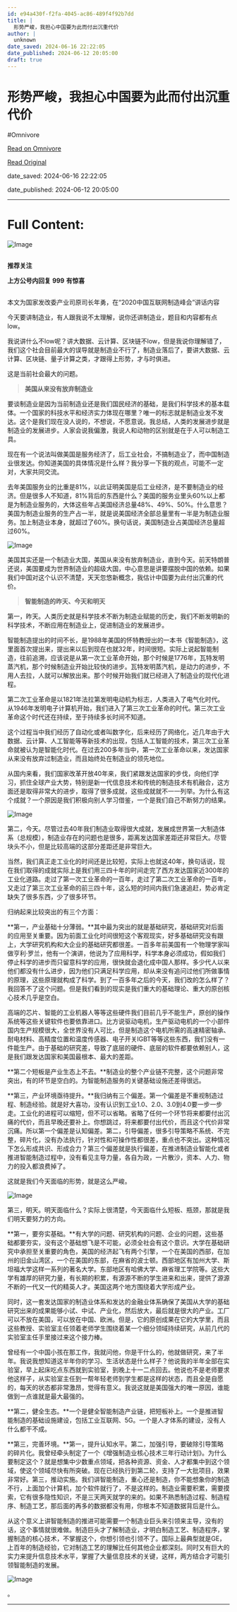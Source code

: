 ```yaml
---
id: e94a430f-f2fa-4045-ac86-489f4f92b7dd
title: |
  形势严峻，我担心中国要为此而付出沉重代价
author: |
  unknown
date_saved: 2024-06-16 22:22:05
date_published: 2024-06-12 20:05:00
draft: true
---
```


# 形势严峻，我担心中国要为此而付出沉重代价
#Omnivore

[Read on Omnivore](https://omnivore.app/me/https-mp-weixin-qq-com-s-eru-c-2-rq-v-8-qn-gv-6-e-4-vu-ogfa-19024005351)

[Read Original](https://mp.weixin.qq.com/s/eruC2rqV8QNGv6E4VuOGFA)

date_saved: 2024-06-16 22:22:05

date_published: 2024-06-12 20:05:00

--- 

# Full Content: 

![Image](https://proxy-prod.omnivore-image-cache.app/0x0,sN2A9jgFJjiyvT9ezmPW7RnKnhSm-qpUfUr7UKfxVKCY/https://mmbiz.qpic.cn/mmbiz_jpg/GZsc3Makso26lXpN5pUTJj4zwUMsVjjwXFQlPDgyVOzXC8hxOtYibmdfJ8aLETs2vc2icpR5ib7MsPC6t4msHxF6Q/640?wx_fmt=other&wxfrom=5&wx_lazy=1&wx_co=1&tp=webp)

## 

**推荐关注**

**上方公号内回复** **999** **有惊喜**

  
## 

本文为国家发改委产业司原司长年勇，在“2020中国互联网制造峰会”讲话内容  

今天要讲制造业，有人跟我说不太理解，说你还讲制造业，题目和内容都有点low。

我说讲什么不low呢？讲大数据、云计算、区块链不low，但是我说你理解错了，我们这个社会目前最大的误导就是制造业不行了，制造业落后了，要讲大数据、云计算、区块链、量子计算之类，才跟得上形势，才与时俱进。

这是当前社会最大的问题。

> **美国从来没有放弃制造业**

要谈制造业是因为当前制造业还是我们国民经济的基础，是我们科学技术的基本载体。一个国家的科技水平和经济实力体现在哪里？唯一的标志就是制造业发不发达。这个是我们现在没人说的，不想说，不愿意说。我总结，人类的发展进步就是制造业的发展进步。人家会说我偏激，我说人和动物的区别就是在于人可以制造工具。

现在有一个说法叫做美国是服务经济了，后工业社会，不搞制造业了，而中国制造业很发达。你知道美国的具体情况是什么样？我分享一下我的观点，可能不一定对，大家共同交流。

去年美国服务业的比重是81%，以此证明美国是后工业经济，是不要制造业的经济。但是很多人不知道，81%背后的东西是什么？美国的服务业里头60%以上都是为制造业服务的，大体这些年占美国经济总量48%、49%、50%。什么意思？美国为制造业服务的生产占一半，就是说美国经济全部总量里有一半是为制造业服务。加上制造业本身，就超过了60%。换句话说，美国制造业占美国经济总量超过60%。

![Image](https://proxy-prod.omnivore-image-cache.app/0x0,sEoWLtD1UPo44s40-n1mPFpZRtjnFT01V-yLhfykcaDA/https://mmbiz.qpic.cn/mmbiz_jpg/oP3vETB6bePMrIbTK64Uef9NSSMMgjX5PXKsnsosmDiajFjaAc2j91ibbeYjia2tDnJ2KxFicBfEQW9WVReOW5r8Dg/640?wx_fmt=other&wxfrom=5&wx_lazy=1&wx_co=1&tp=webp)

美国其实还是一个制造业大国，美国从来没有放弃制造业，直到今天。前天特朗普还说，美国要成为世界制造业的超级大国，中心意思是讲要摆脱中国的依赖。如果我们中国对这个认识不清楚，天天忽悠新概念，我估计中国要为此付出沉重的代价。

> **智能制造的昨天、今天和明天**

第一，昨天。人类历史就是科学技术不断为制造业赋能的历史，我们不断发明新的科学技术，不断应用在制造业上，促进制造业的发展进步。

智能制造提出的时间不长，是1988年美国的怀特教授出的一本书《智能制造》，这里面首次提出来，提出来以后到现在也就32年，时间很短。实际上说起智能制造，往前追溯，应该说是从第一次工业革命开始，那个时候是1776年，瓦特发明蒸汽机，那个时候制造业开始比较快的进步。瓦特发明蒸汽机，是动力的进步，不用人去拉，人就可以解放出来。那个时候开始我们就已经进入了制造业的现代化进程。

第二次工业革命是以1821年法拉第发明电动机为标志，人类进入了电气化时代。从1946年发明电子计算机开始，我们进入了第三次工业革命的时代。第三次工业革命这个时代还在持续，至于持续多长时间不知道。

这个过程当中我们经历了自动化或者叫数字化，后来经历了网络化，近几年由于大数据、云计算、人工智能等等新技术的出现，包括人工智能的技术，第三次工业革命就被认为是智能化时代。在过去200多年当中，第一次工业革命以来，发达国家从来没有放弃过制造业，而且始终处在制造业的领先地位。

从国内来看，我们国家改革开放40年来，我们紧跟发达国家的步伐，向他们学习，抓住全球产业大势，特别是新一代信息技术和传统的制造技术有机融合，这方面还是取得非常大的进步，取得了很多成就，这些成就就不一一列举。为什么有这个成就？一个原因是我们积极向别人学习借鉴，一个是我们自己不断努力的结果。

![Image](https://proxy-prod.omnivore-image-cache.app/0x0,sXFpwlZbc2JbpVZioSfibretCEufFCFhn00BUuRAB7dM/https://mmbiz.qpic.cn/mmbiz_jpg/PCkJBfwc2IpIAT6ngnyCHVjl80JppESKmwiaI7XNCPiaB76SbFzkpib0kBbG5AeejP8TQx10do9ZwjbMa1LicZPdRw/640?wx_fmt=other&wxfrom=5&wx_lazy=1&wx_co=1&tp=webp)

第二，今天。尽管过去40年我们制造业取得很大成就，发展成世界第一大制造体系（总规模），制造业存在的问题也是很多，距离发达国家差距还非常巨大。尽管块头不小，但是比较高端的这部分差距还是非常巨大。

当然，我们真正走工业化的时间还是比较短，实际上也就这40年，换句话说，现在我们取得的成就实际上是我们用三四十年的时间走完了西方发达国家近300年的工业化道路。走过了第一次工业革命的一百年，走过了第二次工业革命的一百年，又走过了第三次工业革命的前三四十年，这么短的时间内我们急速追赶，势必肯定缺失了很多东西，少了很多环节。

归纳起来比较突出的有三个方面：

**第一，产业基础十分薄弱。**其中最为突出的就是基础研究，基础研究对后面的应用至关重要。因为前面工业化时间很短这个客观现实，好多基础研究没有跟上，大学研究机构和大企业的基础研究都很差。一百多年前美国有一个物理学家叫做亨利·罗兰，他有一个演讲，他说为了应用科学，科学本身必须成功，假如我们停止科学的进步而只留意科学的应用，很快就会退化成中国人那样。多少代人以来他们都没有什么进步，因为他们只满足科学应用，却从来没有追问过他们所做事情的原理，这些原理就构成了科学。到了一百多年之后的今天，我们改的怎么样了？我回答不了这个问题。但是我们看到的现实是我们重大的基础理论、重大的原创核心技术几乎是空白。

高端的芯片、智能的工业机器人等等这些硬件我们目前几乎不能生产，原创的操作系统等这些关键软件也要依靠进口。比方说驱动电机，生产驱动电机的一个小部件国内生产规模很大，全世界没有人可比，但是制造这个电机所需的高速精密轴承、耐电材料、高精度位置和温度传感器、电子开关IGBT等等这些东西，我们没有一件能生产。由于基础的研究差，导致了底层的硬件、底层的软件都要依赖别人，这是我们跟发达国家和美国最根本、最大的差距。

**第二个短板是产业生态上不去。**制造业的整个产业链不完整，这个问题非常突出，有的环节是空白的。为智能制造服务的关键基础设施还差得很远。

**第三，产业环境亟待提升。**我归纳有三个偏差。第一个偏差是不重视制造过程、制造经验。就是好大喜功，没有认识到工业1.0、2.0、3.0到4.0要一步一步走。工业化的进程可以缩短，但不可以省略。省略了任何一个环节将来都要付出沉痛的代价，而且早晚还要补上。你想跳过，将来都要付出代价，而且这个代价非常沉痛。所以第一个偏差是认知偏差。第二，引导偏差，很多引导策略不系统、不完整，碎片化，没有办法执行，针对性和可操作性都很差，重点也不突出。这种情况下怎么形成共识、形成合力？第三个偏差就是执行偏差，在推进制造业智能化或者推进智能制造过程中，没有看见主导力量，各自为政，一片散沙，资本、人力、物力的投入都浪费掉了。

这就是我们今天面临的形势，就是这么严峻。

![Image](https://proxy-prod.omnivore-image-cache.app/0x0,sflvmIPgNlyrPvVWtqPcL0nBrSxU_ctO-XVrcqs40iYs/https://mmbiz.qpic.cn/mmbiz_jpg/PCkJBfwc2IokRejQVJ14k564CpcsWLT7Dic0QmqqlX631nswscEPM4eNxVge0Lw9OmAwicjN741ZkXMtBXbPKZ3Q/640?wx_fmt=other&wxfrom=5&wx_lazy=1&wx_co=1&tp=webp)

第三，明天。明天面临什么？实际上很清楚，今天面临什么短板、瓶颈，那就是我们明天要努力的方向。

**第一，要夯实基础。**有大学的问题、研究机构的问题、企业的问题，这些基础都要夯实，没有这个基础想飞是不可能，必须全社会有这个意识。大学在基础研究中承担至关重要的角色，美国的经济起飞有两个引擎，一个在美国的西部，在加州的旧金山湾区，一个在美国的东部，在麻省的波士顿。西部地区有加州大学、斯坦福大学这样一系列的著名大学。东部地区有哈佛大学、麻省理工学院等。这些大学有雄厚的研究力量，有长期的积累，有源源不断的学生进来和出来，提供了源源不断的一代又一代的精英人才。美国这两个地方围绕着大学形成产业。

同时，这一套发达国家的制造业体系和发达的金融业体系确保了美国从大学的基础研究出来的成果能够小试、中试、产业化，然后放大，最后就是很大的产业。工厂可以不放在美国，可以放在中国、欧洲。但是，它的原创成果在它的大学里，而且这些教授、实验室主任领着老师学生围绕着某一个细分领域持续研究，从前几代的实验室主任手里接过来这个接力棒。

曾经有一个中国小孩在那工作，我就问他，你是干什么的，他就做研究，来了半年。我说我想知道这半年你的学习、生活状态是什么样子？他说我的半年全部在实验室，早上起床吃点东西就到实验室，到晚上十一二点回去。他说也不是老师要求他这样子，从实验室主任到一帮年轻老师到学生都是这样的状态，而且全是自愿的，每天的状态都非常激昂，觉得有意义。我说这就是美国强大的唯一原因，谁能做到一点谁就是最大最强的。

**第二，健全生态。**一个是健全智能制造产业链，把短板补上。一个是推进智能制造的基础设施建设，包括工业互联网、5G。一个是人才体系的建设，没有人什么都干不成。

**第三，完善环境。**第一，提升认知水平。第二，加强引导，要破除引导策略的碎片化。我曾经牵头制定了一个《增强制造业核心技术三年行动计划》。为什么要制定这个？就是想集中少数重点领域，把各种资源、资金、人才都集中到这个领域，使这个领域尽快有所突破。现在已经执行到第二轮，支持了一大批项目，效果非常好。第三，推动实施。我们讲智能制造，重心还是制造，你不能想象你的制造不行，上面加个计算机，加个软件就行了，不是这样的。制造业需要积累，需要摸索，它有很多隐性知识，不是三天两天就学的来的。如果不熟悉制造过程、制造程序、制造工艺，那后面的再多的数据都没有用，你根本不知道数据背后是什么。

从这个意义上讲智能制造的推进可能需要一个制造业巨头来引领来主导，没有的话，这个事情就很难做。制造巨头才了解制造业，才明白制造工艺、制造程序，掌握制造的核心技术，不掌握这个，你想引领也引领不了。国际上最典型就是GE，上百年的制造经验，它对制造工艺的理解比任何其他企业都深刻。同时又有巨大的实力来提升信息技术水平，掌握了大量信息技术的关键，这样，两方结合才可能引领智能制造的发展。

![Image](https://proxy-prod.omnivore-image-cache.app/0x0,s9KSy2oolncm-xfNjFiRLFgka6yporXGCzY3hQA6zgDc/https://mmbiz.qpic.cn/mmbiz_gif/KYaFsCxHCicXOyrcTd0mbVttib3xp1hialVjFtsGlDwicOnHvV2vIL1UgicPndevNTeI1H9MelUrCuwvNG9Ad7xWY8w/640?wx_fmt=gif&wxfrom=5&wx_lazy=1&tp=webp)

。

---


